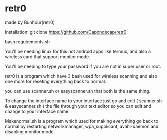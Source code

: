 # retr0

made by Bunhour(retr0)

Installation:
git clone https://github.com/Capondecap/retr0

bash requirements.sh

You'll be needing linux for this not android apps like termux, and also a wireless card that support monitor mode.

You'll be needing to type your password if you are not in super user or root.

retr0 is a program which have 3 bash used for wireless scanning and also one more for reseting everything back to normal.

you can use scanner.sh or easyscanner.sh that both is the same thing.

To change the interface name to your interface just go and edit ( scanner.sh & easyscanner.sh ) the file through your text editor so you can edit and change to your interface name.

Makenormal.sh is a program which used for making everything go back to normal by restarting networkmanager, wpa_supplicant, avahi-daemon and disabling monitor mode.
